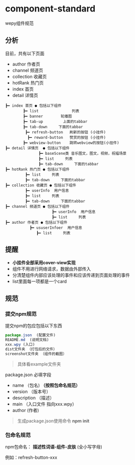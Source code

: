 # component-standard
wepy组件规范


## 分析
目前，共有以下页面

* author 作者页
* channel 频道页
* collection 收藏页
* hotRank 热门页
* index 首页
* detail 详情页


```
┣━ index 首页 ● 包括以下组件             
        ┣━ list               列表
        ┣━ banner        轮播图           
        ┣━ tab-up         上面的tabbar          
        ┣━ tab-down     下面的tabbar      
	     ┣━ refresh-button   刷新的按钮 (小挂件)
		  ┣━ reward-button   赞赏的按钮 (小挂件)
	   	┣━ webview-button    跳转webview的按钮(小挂件) 
┣━ detail 详情页  ● 包括以下组件 
               ┣━ baseScene类 音乐图文，图文，视频，祝福场景  
               ┣━ list     列表            
               ┣━ tab-down     下面的tabbar                        
┣━ hotRank 热门页 ● 包括以下组件 
         ┣━ list     列表     
         ┣━ tab-down     下面的tabbar      
┣━ collection 收藏页 ● 包括以下组件 
         ┣━ userInfo  用户信息            
         ┣━ list     列表          
         ┣━ tab-down     下面的tabbar            
┣━ channel 频道页 ● 包括以下组件 	
					 ┣━ userInfo  用户信息  
					 ┣━ list     列表     
┣━ author 作者页 ● 包括以下组件 	
           ┣━ ususerInfoer  用户信息 
		      ┣━ list     列表     
```





## 提醒

* **小挂件全部采用cover-view实现**
* 组件不用进行网络请求，数据由外部传入
* 分清楚组件内部应该处理的事件和应该传递到页面处理的事件
* list里面每一项都是一个card



## 规范

### 提交npm规范

提交npm的包应包括以下东西
```javascript
package.json  (配置文件)
README.md  (说明文档)
xxx.wpy (入口)
dist文件夹 （打包后的文件）
screenshot文件夹 （组件的截图）
```



> 具体看example文件夹



package.json 必填字段
* name （包名) **（按照包命名规范）**
* version （版本号）
* description （描述）
* main （入口文件 指向xxx.wpy）
* author (作者)

>生成package.json使用命令   **npm init**



### 包命名规范
npm包命名： **描述性词语-组件-皮肤**   (全小写字母)

例如：refresh-button-xxx
